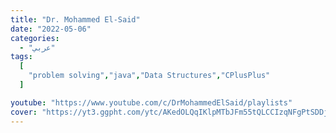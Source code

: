 ```yaml
---
title: "Dr. Mohammed El-Said"
date: "2022-05-06"
categories:
  - "عربي"
tags:
  [
    "problem solving","java","Data Structures","CPlusPlus"
  ]

youtube: "https://www.youtube.com/c/DrMohammedElSaid/playlists"
cover: "https://yt3.ggpht.com/ytc/AKedOLQqIKlpMTbJFm55tQLCCIzqNFgPtSDDjCDQHm8P=s88-c-k-c0x00ffffff-no-rj"
---
```

